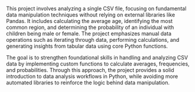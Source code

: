 This project involves analyzing a single CSV file, focusing on fundamental data manipulation techniques without relying on external libraries like Pandas. It includes calculating the average age, identifying the most common region, and determining the probability of an individual with children being male or female. The project emphasizes manual data operations such as iterating through data, performing calculations, and generating insights from tabular data using core Python functions.

The goal is to strengthen foundational skills in handling and analyzing CSV data by implementing custom functions to calculate averages, frequencies, and probabilities. Through this approach, the project provides a solid introduction to data analysis workflows in Python, while avoiding more automated libraries to reinforce the logic behind data manipulation.
